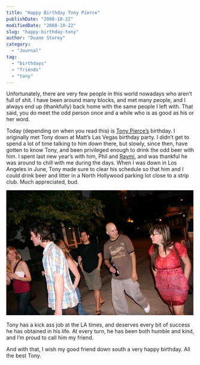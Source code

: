```yaml
---
title: "Happy Birthday Tony Pierce"
publishDate: "2008-10-22"
modifiedDate: "2008-10-22"
slug: "happy-birthday-tony"
author: "Duane Storey"
category:
  - "Journal"
tag:
  - "birthdays"
  - "friends"
  - "tony"
---
```


Unfortunately, there are very few people in this world nowadays who aren’t full of shit. I have been around many blocks, and met many people, and I always end up (thankfully) back home with the same people I left with. That said, you do meet the odd person once and a while who is as good as his or her word.

Today (depending on when you read this) is [Tony Pierce’s](http://busblog.com) birthday. I originally met Tony down at Matt’s Las Vegas birthday party. I didn’t get to spend a lot of time talking to him down there, but slowly, since then, have gotten to know Tony, and been privileged enough to drink the odd beer with him. I spent last new year’s with him, Phil and [Raymi](http://raymitheminx.com), and was thankful he was around to chill with me during the days. When I was down in Los Angeles in June, Tony made sure to clear his schedule so that him and I could drink beer and litter in a North Hollywood parking lot close to a strip club. Much appreciated, bud.

![Tony](_images/happy-birthday-tony-pierce-1.jpg)

Tony has a kick ass job at the LA times, and deserves every bit of success he has obtained in his life. At every turn, he has been both humble and kind, and I’m proud to call him my friend.

And with that, I wish my good friend down south a very happy birthday. All the best Tony.